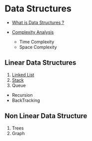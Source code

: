 # Data Structures
* [What is Data Structures ?](https://github.com/varshney-prince/DSACodes/wiki/Data-Structures)

* [Complexity Analysis](https://github.com/varshney-prince/DSACodes/wiki/Complexities-in-Codes)
   * Time Complexity
   * Space Complexity
## Linear Data Structures 
1. [Linked List](https://github.com/varshney-prince/DSACodes/wiki/Linked-List)
2. [Stack](https://github.com/varshney-prince/DSACodes/wiki/Stack)
3. Queue

* Recursion
* BackTracking

## Non Linear Data Structure
1. Trees
2. Graph
